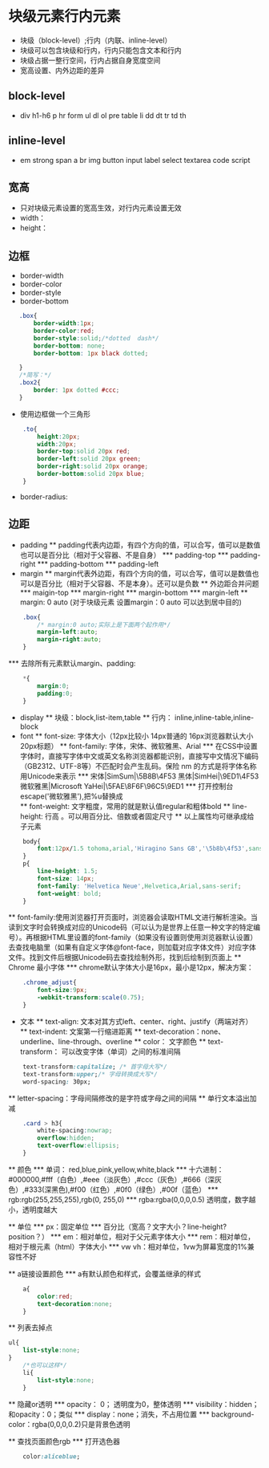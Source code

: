 # 块级元素行内元素
* 块级（block-level）;行内（内联、inline-level）
* 块级可以包含块级和行内，行内只能包含文本和行内
* 块级占据一整行空间，行内占据自身宽度空间
* 宽高设置、内外边距的差异
## block-level
* div h1-h6 p hr form ul dl ol pre table li dd dt tr td th
## inline-level
* em strong span a br img button input label select textarea code script
## 宽高
* 只对块级元素设置的宽高生效，对行内元素设置无效
* width：
* height：
## 边框
* border-width
* border-color
* border-style
* border-bottom
```css
   .box{
       border-width:1px;
       border-color:red;
       border-style:solid;/*dotted  dash*/
       border-bottom: none;
       border-bottom: 1px black dotted;

   }
   /*简写：*/
   .box2{
       border: 1px dotted #ccc;
   }

```
* 使用边框做一个三角形
```css
    .to{
        height:20px;
        width:20px;
        border-top:solid 20px red;
        border-left:solid 20px green;
        border-right:solid 20px orange;
        border-bottom:solid 20px blue;
    }
```
* border-radius:
## 边距
* padding
** padding代表内边距，有四个方向的值，可以合写，值可以是数值也可以是百分比（相对于父容器、不是自身）
*** padding-top
*** padding-right
*** padding-bottom
*** padding-left
* margin
** margin代表外边距，有四个方向的值，可以合写，值可以是数值也可以是百分比（相对于父容器、不是本身）。还可以是负数
** 外边距合并问题
*** maigin-top
*** margin-right
*** margin-bottom
*** margin-left
** margin: 0 auto  (对于块级元素 设置margin：0 auto 可以达到居中目的)
```css
    .box{
        /* margin:0 auto;实际上是下面两个起作用*/
        margin-left:auto;
        margin-right:auto;
    }

```
*** 去除所有元素默认margin、padding:
```css
    *{
        margin:0;
        padding:0;
    }
```
* display
** 块级：block,list-item,table
** 行内： inline,inline-table,inline-block
* font
** font-size: 字体大小（12px比较小  14px普通的 16px浏览器默认大小 20px标题）
** font-family: 字体，宋体、微软雅黑、Arial
*** 在CSS中设置字体时，直接写字体中文或英文名称浏览器都能识别，直接写中文情况下编码（GB2312、UTF-8等）不匹配时会产生乱码。保险 nm  的方式是将字体名称用Unicode来表示
*** 宋体|SimSum|\5B8B\4F53 黑体|SimHei|\9ED1\4F53 微软雅黑|Microsoft YaHei|\5FAE\8F6F\96C5\9ED1
*** 打开控制台escape('微软雅黑'),把%u替换成\
** font-weight: 文字粗度，常用的就是默认值regular和粗体bold
** line-height: 行高 。可以用百分比、倍数或者固定尺寸
** 以上属性均可继承成给子元素
```css
    body{
        font:12px/1.5 tohoma,arial,'Hiragino Sans GB','\5b8b\4f53',sans-serif;
    }
    p{
        line-height: 1.5;
        font-size: 14px;
        font-family: 'Helvetica Neue',Helvetica,Arial,sans-serif;
        font-weight: bold;
    }
```
** font-family:使用浏览器打开页面时，浏览器会读取HTML文进行解析渲染。当读到文字时会转换成对应的Unicode码（可以认为是世界上任意一种文字的特定编号）。再根据HTML里设置的font-family（如果没有设置则使用浏览器默认设置）去查找电脑里（如果有自定义字体@font-face，则加载对应字体文件）对应字体文件。找到文件后根据Unicode码去查找绘制外形，找到后绘制到页面上
** Chrome 最小字体
*** chrome默认字体大小是16px，最小是12px，解决方案：
```css
    .chrome_adjust{
        font-size:9px;
        -webkit-transform:scale(0.75);
    }
```
* 文本
** text-align: 文本对其方式left、center、right、justify（两端对齐）
** text-indent: 文案第一行缩进距离
** text-decoration：none、underline、line-through、overline
** color： 文字颜色
** text-transform： 可以改变字体（单词）之间的标准间隔   
```css
    text-transform:capitalize; /* 首字母大写*/
    text-transform:upper;/* 字母转换成大写*/
    word-spacing: 30px;
```
** letter-spacing：字母间隔修改的是字符或字母之间的间隔
** 单行文本溢出加减
```css
    .card > h3{
        white-spacing:nowrap;
        overflow:hidden;
        text-overflow:ellipsis;
    }
```
** 颜色
***  单词： red,blue,pink,yellow,white,black
***  十六进制： #000000,#fff（白色）,#eee（淡灰色）,#ccc（灰色）,#666（深灰色）,#333(深黑色),#f00（红色）,#0f0（绿色）,#00f（蓝色）
***  rgb:rgb(255,255,255),rgb(0, 255,0)
***  rgba:rgba(0,0,0,0.5) 透明度，数字越小，透明度越大

** 单位
*** px：固定单位
*** 百分比（宽高？文字大小？line-height?position？）
*** em：相对单位，相对于父元素字体大小
*** rem：相对单位，相对于根元素（html）字体大小
*** vw vh：相对单位，1vw为屏幕宽度的1%兼容性不好

** a链接设置颜色
*** a有默认颜色和样式，会覆盖继承的样式
```css
    a{
        color:red;
        text-decoration:none;
    }
```

** 列表去掉点
```css
ul{
    list-style:none;
}
    /*也可以这样*/
    li{
        list-style:none;
    }
```

** 隐藏or透明
*** opacity： 0； 透明度为0，整体透明
*** visibility：hidden；和opacity：0；类似
*** display：none；消失，不占用位置
*** background-color：rgba(0,0,0,0.2)只是背景色透明

** 查找页面颜色rgb
*** 打开选色器
```css
    color:aliceblue;
```
